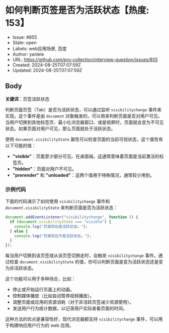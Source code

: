 # 如何判断页签是否为活跃状态【热度: 153】

- Issue: #855
- State: open
- Labels: web应用场景, 百度
- Author: yanlele
- URL: https://github.com/pro-collection/interview-question/issues/855
- Created: 2024-08-25T07:07:59Z
- Updated: 2024-08-25T07:07:59Z

## Body

**关键词**：页签活跃状态

判断页面页签（Tab）是否为活跃状态，可以通过监听 `visibilitychange` 事件来实现。这个事件是由 `document` 对象触发的，可以用来判断页面是否对用户可见。当用户切换到其他标签页、最小化浏览器窗口、或是锁屏时，页面就会变为不可见状态。如果页面对用户可见，那么页面就处于活跃状态。

使用 `document.visibilityState` 属性可以检查页面的当前可视状态，这个属性有以下可能的值：

- **"visible"**：页面至少部分可见。在桌面端，这通常意味着页面是当前激活的标签页。
- **"hidden"**：页面对用户不可见。
- **"prerender"** 和 **"unloaded"**：这两个值用于特殊情况，通常较少用到。

### 示例代码

下面的代码演示了如何使用 `visibilitychange` 事件和 `document.visibilityState` 来判断页面是否为活跃状态：

```javascript
document.addEventListener("visibilitychange", function () {
  if (document.visibilityState === "visible") {
    console.log("页面现在是活跃状态。");
  } else {
    console.log("页面现在不是活跃状态。");
  }
});
```

每当用户切换到该页签或从该页签切换走时，会触发 `visibilitychange` 事件。通过检查 `document.visibilityState` 的值，你可以判断页面是变为活跃状态还是变为非活跃状态。

这个功能可以用于多种场合，比如：

- 停止或开始运行页面上的动画。
- 控制媒体播放（比如自动暂停视频播放）。
- 调整页面或应用的资源消耗（对于非活跃页签减少资源使用）。
- 发送用户行为统计数据，以记录用户实际查看页面的时间。

这种方法的优点是兼容性好，现代浏览器都支持 `visibilitychange` 事件，可以用于构建响应用户行为的 web 应用。

